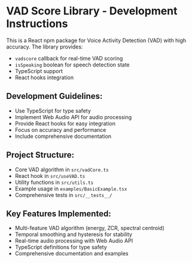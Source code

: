 # VAD Score Library - Development Instructions

This is a React npm package for Voice Activity Detection (VAD) with high accuracy. The library provides:
- `vadscore` callback for real-time VAD scoring
- `isSpeaking` boolean for speech detection state
- TypeScript support
- React hooks integration

## Development Guidelines:
- Use TypeScript for type safety
- Implement Web Audio API for audio processing
- Provide React hooks for easy integration
- Focus on accuracy and performance
- Include comprehensive documentation

## Project Structure:
- Core VAD algorithm in `src/vadCore.ts`
- React hook in `src/useVAD.ts` 
- Utility functions in `src/utils.ts`
- Example usage in `examples/BasicExample.tsx`
- Comprehensive tests in `src/__tests__/`

## Key Features Implemented:
- Multi-feature VAD algorithm (energy, ZCR, spectral centroid)
- Temporal smoothing and hysteresis for stability
- Real-time audio processing with Web Audio API
- TypeScript definitions for type safety
- Comprehensive documentation and examples

